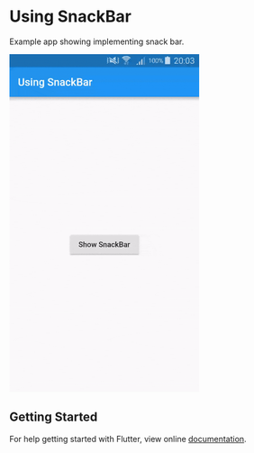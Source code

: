# Using SnackBar

Example app showing implementing snack bar.

<img src="demo_img.gif" height="600em" />


## Getting Started

For help getting started with Flutter, view online [documentation](http://flutter.dev/).